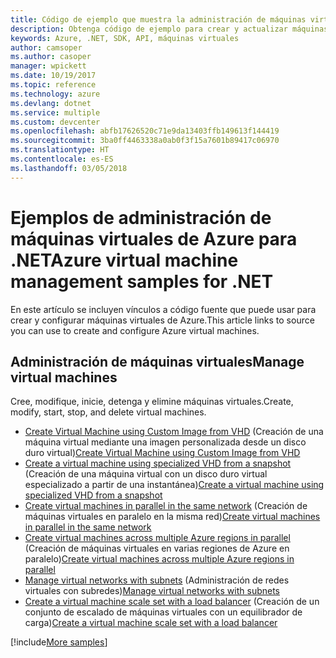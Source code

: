 ```yaml
---
title: Código de ejemplo que muestra la administración de máquinas virtuales de Azure con .NET
description: Obtenga código de ejemplo para crear y actualizar máquinas virtuales de Azure mediante .NET
keywords: Azure, .NET, SDK, API, máquinas virtuales
author: camsoper
ms.author: casoper
manager: wpickett
ms.date: 10/19/2017
ms.topic: reference
ms.technology: azure
ms.devlang: dotnet
ms.service: multiple
ms.custom: devcenter
ms.openlocfilehash: abfb17626520c71e9da13403ffb149613f144419
ms.sourcegitcommit: 3ba0ff4463338a0ab0f3f15a7601b89417c06970
ms.translationtype: HT
ms.contentlocale: es-ES
ms.lasthandoff: 03/05/2018
---
```

# <a name="azure-virtual-machine-management-samples-for-net"></a><span data-ttu-id="e8300-104">Ejemplos de administración de máquinas virtuales de Azure para .NET</span><span class="sxs-lookup"><span data-stu-id="e8300-104">Azure virtual machine management samples for .NET</span></span>

<span data-ttu-id="e8300-105">En este artículo se incluyen vínculos a código fuente que puede usar para crear y configurar máquinas virtuales de Azure.</span><span class="sxs-lookup"><span data-stu-id="e8300-105">This article links to source you can use to create and configure Azure virtual machines.</span></span>

## <a name="manage-virtual-machines"></a><span data-ttu-id="e8300-106">Administración de máquinas virtuales</span><span class="sxs-lookup"><span data-stu-id="e8300-106">Manage virtual machines</span></span>

<span data-ttu-id="e8300-107">Cree, modifique, inicie, detenga y elimine máquinas virtuales.</span><span class="sxs-lookup"><span data-stu-id="e8300-107">Create, modify, start, stop, and delete virtual machines.</span></span>

* <span data-ttu-id="e8300-108">[Create Virtual Machine using Custom Image from VHD](https://github.com/Azure-Samples/managed-disk-dotnet-create-virtual-machine-using-custom-image-from-VHD) (Creación de una máquina virtual mediante una imagen personalizada desde un disco duro virtual)</span><span class="sxs-lookup"><span data-stu-id="e8300-108">[Create Virtual Machine using Custom Image from VHD](https://github.com/Azure-Samples/managed-disk-dotnet-create-virtual-machine-using-custom-image-from-VHD)</span></span>
* <span data-ttu-id="e8300-109">[Create a virtual machine using specialized VHD from a snapshot](https://github.com/Azure-Samples/managed-disk-dotnet-create-virtual-machine-using-specialized-disk-from-snapshot) (Creación de una máquina virtual con un disco duro virtual especializado a partir de una instantánea)</span><span class="sxs-lookup"><span data-stu-id="e8300-109">[Create a virtual machine using specialized VHD from a snapshot](https://github.com/Azure-Samples/managed-disk-dotnet-create-virtual-machine-using-specialized-disk-from-snapshot)</span></span>
* <span data-ttu-id="e8300-110">[Create virtual machines in parallel in the same network](https://github.com/Azure-Samples/compute-dotnet-manage-virtual-machines-with-network-in-parallel) (Creación de máquinas virtuales en paralelo en la misma red)</span><span class="sxs-lookup"><span data-stu-id="e8300-110">[Create virtual machines in parallel in the same network](https://github.com/Azure-Samples/compute-dotnet-manage-virtual-machines-with-network-in-parallel)</span></span>
* <span data-ttu-id="e8300-111">[Create virtual machines across multiple Azure regions in parallel](https://github.com/Azure-Samples/compute-dotnet-create-virtual-machines-across-regions-in-parallel) (Creación de máquinas virtuales en varias regiones de Azure en paralelo)</span><span class="sxs-lookup"><span data-stu-id="e8300-111">[Create virtual machines across multiple Azure regions in parallel](https://github.com/Azure-Samples/compute-dotnet-create-virtual-machines-across-regions-in-parallel)</span></span>
* <span data-ttu-id="e8300-112">[Manage virtual networks with subnets](https://github.com/Azure-Samples/network-dotnet-manage-virtual-network) (Administración de redes virtuales con subredes)</span><span class="sxs-lookup"><span data-stu-id="e8300-112">[Manage virtual networks with subnets](https://github.com/Azure-Samples/network-dotnet-manage-virtual-network)</span></span>
* <span data-ttu-id="e8300-113">[Create a virtual machine scale set with a load balancer](https://github.com/Azure-Samples/compute-dotnet-manage-virtual-machine-scale-sets) (Creación de un conjunto de escalado de máquinas virtuales con un equilibrador de carga)</span><span class="sxs-lookup"><span data-stu-id="e8300-113">[Create a virtual machine scale set with a load balancer](https://github.com/Azure-Samples/compute-dotnet-manage-virtual-machine-scale-sets)</span></span>

[!include[More samples](includes/more-samples.md)]
